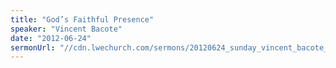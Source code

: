 ```yaml
---
title: "God’s Faithful Presence"
speaker: "Vincent Bacote"
date: "2012-06-24"
sermonUrl: "//cdn.lwechurch.com/sermons/20120624_sunday_vincent_bacote_gods_faithful_presence.mp3"
---
```

